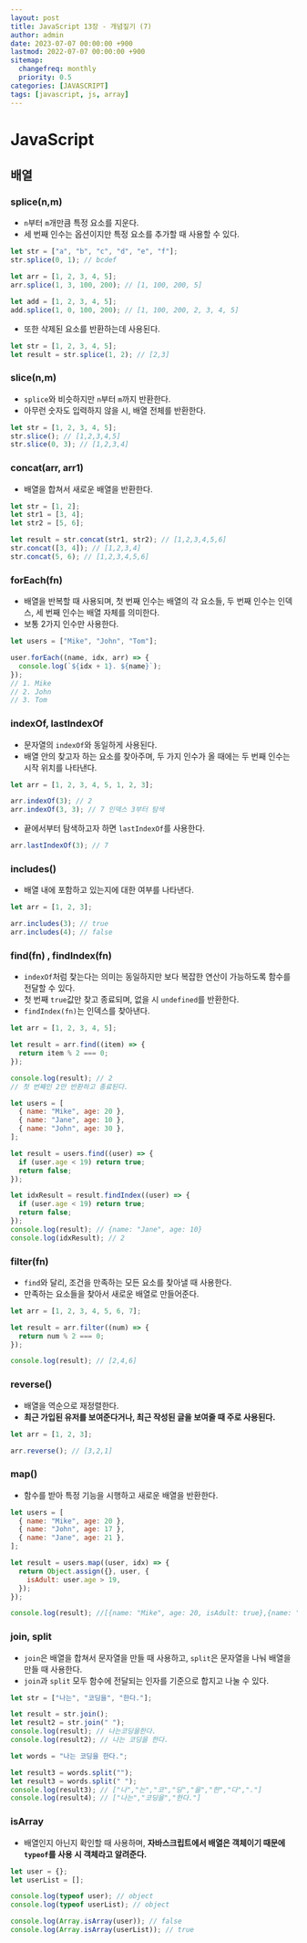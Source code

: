 ```yaml
---
layout: post
title: JavaScript 13장 - 개념짚기 (7)
author: admin
date: 2023-07-07 00:00:00 +900
lastmod: 2022-07-07 00:00:00 +900
sitemap:
  changefreq: monthly
  priority: 0.5
categories: [JAVASCRIPT]
tags: [javascript, js, array]
---
```


# JavaScript

## 배열

### splice(n,m)

- `n`부터 `m`개만큼 특정 요소를 지운다.
- 세 번째 인수는 옵션이지만 특정 요소를 추가할 때 사용할 수 있다.

```js
let str = ["a", "b", "c", "d", "e", "f"];
str.splice(0, 1); // bcdef

let arr = [1, 2, 3, 4, 5];
arr.splice(1, 3, 100, 200); // [1, 100, 200, 5]

let add = [1, 2, 3, 4, 5];
add.splice(1, 0, 100, 200); // [1, 100, 200, 2, 3, 4, 5]
```

- 또한 삭제된 요소를 반환하는데 사용된다.

```js
let str = [1, 2, 3, 4, 5];
let result = str.splice(1, 2); // [2,3]
```

### slice(n,m)

- `splice`와 비슷하지만 `n`부터 `m`까지 반환한다.
- 아무런 숫자도 입력하지 않을 시, 배열 전체를 반환한다.

```js
let str = [1, 2, 3, 4, 5];
str.slice(); // [1,2,3,4,5]
str.slice(0, 3); // [1,2,3,4]
```

### concat(arr, arr1)

- 배열을 합쳐서 새로운 배열을 반환한다.

```js
let str = [1, 2];
let str1 = [3, 4];
let str2 = [5, 6];

let result = str.concat(str1, str2); // [1,2,3,4,5,6]
str.concat([3, 4]); // [1,2,3,4]
str.concat(5, 6); // [1,2,3,4,5,6]
```

### forEach(fn)

- 배열을 반복할 때 사용되며, 첫 번째 인수는 배열의 각 요소들, 두 번째 인수는 인덱스, 세 번째 인수는 배열 자체를 의미한다.
- 보통 2가지 인수만 사용한다.

```js
let users = ["Mike", "John", "Tom"];

user.forEach((name, idx, arr) => {
  console.log(`${idx + 1}. ${name}`);
});
// 1. Mike
// 2. John
// 3. Tom
```

### indexOf, lastIndexOf

- 문자열의 `indexOf`와 동일하게 사용된다.
- 배열 안의 찾고자 하는 요소를 찾아주며, 두 가지 인수가 올 때에는 두 번째 인수는 시작 위치를 나타낸다.

```js
let arr = [1, 2, 3, 4, 5, 1, 2, 3];

arr.indexOf(3); // 2
arr.indexOf(3, 3); // 7 인덱스 3부터 탐색
```

- 끝에서부터 탐색하고자 하면 `lastIndexOf`를 사용한다.

```js
arr.lastIndexOf(3); // 7
```

### includes()

- 배열 내에 포함하고 있는지에 대한 여부를 나타낸다.

```js
let arr = [1, 2, 3];

arr.includes(3); // true
arr.includes(4); // false
```

### find(fn) , findIndex(fn)

- `indexOf`처럼 찾는다는 의미는 동일하지만 보다 복잡한 연산이 가능하도록 함수를 전달할 수 있다.
- 첫 번째 `true`값만 찾고 종료되며, 없을 시 `undefined`를 반환한다.
- `findIndex(fn)`는 인덱스를 찾아낸다.

```js
let arr = [1, 2, 3, 4, 5];

let result = arr.find((item) => {
  return item % 2 === 0;
});

console.log(result); // 2
// 첫 번째인 2만 반환하고 종료된다.

let users = [
  { name: "Mike", age: 20 },
  { name: "Jane", age: 10 },
  { name: "John", age: 30 },
];

let result = users.find((user) => {
  if (user.age < 19) return true;
  return false;
});

let idxResult = result.findIndex((user) => {
  if (user.age < 19) return true;
  return false;
});
console.log(result); // {name: "Jane", age: 10}
console.log(idxResult); // 2
```

### filter(fn)

- `find`와 달리, 조건을 만족하는 모든 요소를 찾아낼 때 사용한다.
- 만족하는 요소들을 찾아서 새로운 배열로 만들어준다.

```js
let arr = [1, 2, 3, 4, 5, 6, 7];

let result = arr.filter((num) => {
  return num % 2 === 0;
});

console.log(result); // [2,4,6]
```

### reverse()

- 배열을 역순으로 재정렬한다.
- **최근 가입된 유저를 보여준다거나, 최근 작성된 글을 보여줄 때 주로 사용된다.**

```js
let arr = [1, 2, 3];

arr.reverse(); // [3,2,1]
```

### map()

- 함수를 받아 특정 기능을 시행하고 새로운 배열을 반환한다.

```js
let users = [
  { name: "Mike", age: 20 },
  { name: "John", age: 17 },
  { name: "Jane", age: 21 },
];

let result = users.map((user, idx) => {
  return Object.assign({}, user, {
    isAdult: user.age > 19,
  });
});

console.log(result); //[{name: "Mike", age: 20, isAdult: true},{name: "Jogn", age: 17, isAdult: false},{name: "Jane", age: 21, isAdult: true}]
```

### join, split

- `join`은 배열을 합쳐서 문자열을 만들 때 사용하고, `split`은 문자열을 나눠 배열을 만들 때 사용한다.
- `join`과 `split` 모두 함수에 전달되는 인자를 기준으로 합지고 나눌 수 있다.

```js
let str = ["나는", "코딩을", "한다."];

let result = str.join();
let result2 = str.join(" ");
console.log(result); // 나는코딩을한다.
console.log(result2); // 나는 코딩을 한다.

let words = "나는 코딩을 한다.";

let result3 = words.split("");
let result3 = words.split(" ");
console.log(result3); // ["나","는","코","딩","을","한","다","."]
console.log(result4); // ["나는","코딩을","한다."]
```

### isArray

- 배열인지 아닌지 확인할 때 사용하며, **자바스크립트에서 배열은 객체이기 때문에 `typeof`를 사용 시 객체라고 알려준다.**

```js
let user = {};
let userList = [];

console.log(typeof user); // object
console.log(typeof userList); // object

console.log(Array.isArray(user)); // false
console.log(Array.isArray(userList)); // true
```
